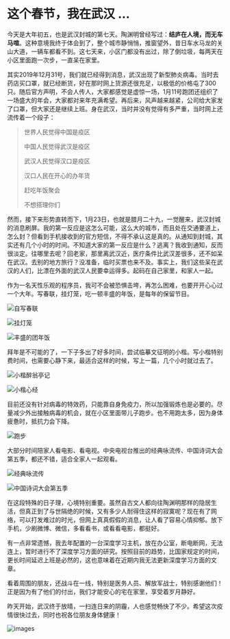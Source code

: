 # 这个春节，我在武汉 ...

今天是大年初五，也是武汉封城的第七天。陶渊明曾经写过：**结庐在人境，而无车马喧**。这种意境我终于体会到了，整个城市静悄悄，推窗望外，昔日车水马龙的关山大道，一辆车都看不到。这七天来，小区门都没有出过，除了倒垃圾，每两天在小区里面跑一次步，一直呆在家里。

其实2019年12月31号，我们就已经得到消息，武汉出现了新型肺炎病毒。当时去药店买口罩，就已经断货，好在那时网上货源还很充足，以极低的价格屯了300只。随后官方声明，不会人传人，大家都感觉是虚惊一场，1月11号跑团还组织了一场盛大的年会，大家都对来年充满希望。再后来，风声越来越紧，公司给大家发了口罩，但大家还是继续上班。身在武汉，当时并没有觉得有多严重，当时网上还流传着一个段子：

> 世界人民觉得中国是疫区
>
> 中国人民觉得武汉是疫区
>
> 武汉人民觉得汉口是疫区
>
> 汉口人民在开心的办年货
>
> 赶吃年饭聚会
>
> 不想搭理你们

然而，接下来形势直转而下，1月23日，也就是腊月二十九，一觉醒来，武汉封城的消息刷屏。我的第一反应是这怎么可能，这么大的城市，而且处在交通要道上，怎么封？但看到手机接收到的官方短信，不得不承认这是真的。从通知到封城，其实还有几个小时的时间。不知道大家的第一反应是什么？逃离？我收到通知，反而很淡定。往哪里去呢？回老家，那里离武汉近，医疗条件比武汉差很多，还不如呆在武汉。去别的地方旅行？没准备，临时买票也来不及。事实上，我们这些呆在武汉的人们，比漂在外面的武汉人民要幸运得多。起码在自己家里，和家人一起。

作为一名天性乐观的程序员，我可不会被恐惧击垮，再怎么困难，也要开开心心过一个大年。写春联，挂灯笼，吃一顿丰盛的年饭，是每年的保留节目。

![自写春联](https://raw.githubusercontent.com/mogoweb/mywritings/master/book_wechat/202001/images/in_wuhan_01.jpeg)

![挂灯笼](https://raw.githubusercontent.com/mogoweb/mywritings/master/book_wechat/202001/images/in_wuhan_02.jpeg)

![丰盛的团年饭](https://raw.githubusercontent.com/mogoweb/mywritings/master/book_wechat/202001/images/in_wuhan_03.jpeg)

拜年是不可能的了，一下子多出了好多时间，尝试临摹文征明的小楷。写小楷特别费时间，也需要心静下来，最适合这样的时候，写上一篇，几个小时就过去了。

![小楷醉翁亭记](https://raw.githubusercontent.com/mogoweb/mywritings/master/book_wechat/202001/images/in_wuhan_04.jpeg)

![小楷心经](https://raw.githubusercontent.com/mogoweb/mywritings/master/book_wechat/202001/images/in_wuhan_05.jpg)

目前还没有针对病毒的特效药，只能靠自身免疫力，所以加强锻炼也是必要的。尽量减少外出接触病毒的机会，就在小区里面带儿子跑步。也不用跑太多，因为身体疲惫时，抵抗力会下降。

![跑步](https://raw.githubusercontent.com/mogoweb/mywritings/master/book_wechat/202001/images/in_wuhan_06.jpg)

大部分时间陪家人看电影、看电视。中央电视台推出的经典咏流传、中国诗词大会第五季，都还不错，适合全家人一起观看。

![经典咏流传](https://raw.githubusercontent.com/mogoweb/mywritings/master/book_wechat/202001/images/in_wuhan_07.jpg)

![中国诗词大会第五季](https://raw.githubusercontent.com/mogoweb/mywritings/master/book_wechat/202001/images/in_wuhan_08.jpg)

在这段特殊的日子理，心境特别重要。虽然自古文人都向往陶渊明那样的隐居生活，但真正到了与世隔绝的时候，又有多少人耐得住这样的寂寞呢？现在有了网络，可以打发难过的时光，但网上真真假假的消息，让人看了容易心情抑郁。放下手机，少刷微博、微信，多看看书，或看看电影，都挺好。

有一点非常遗憾，我去年配置的一台深度学习主机，放在办公室，断电断网，无法连上，暂时进行不了深度学习方面的研究。按照目前的趋势，比国家规定的时间，更长时间延迟上班是必然的，这也意味着在近期内我无法更新深度学习方面的文章。

看着周围的朋友，还战斗在一线，特别是医务人员、解放军战士，特别感谢他们！正是因为有了他们的付出，我们才能安心的宅在家里，享受着岁月静好。

昨天开始，武汉终于放晴，一扫连日来的阴霾，人也感觉畅快了不少。希望这次疫情很快过去，同时也祝各位朋友身体健康！

![images](https://raw.githubusercontent.com/mogoweb/mywritings/master/book_wechat/common_images/%E5%BE%AE%E4%BF%A1%E5%85%AC%E4%BC%97%E5%8F%B7_%E5%85%B3%E6%B3%A8%E4%BA%8C%E7%BB%B4%E7%A0%81.png)